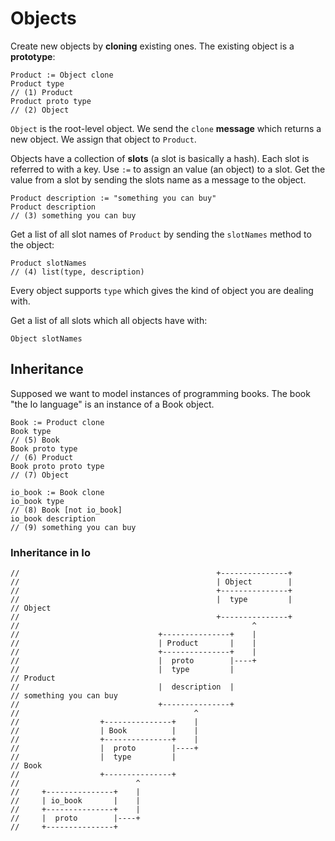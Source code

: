# Objects

Create new objects by **cloning** existing ones. The existing object is a **prototype**:

    Product := Object clone
    Product type                                                               // (1) Product
    Product proto type                                                         // (2) Object

`Object` is the root-level object. We send the `clone` **message** which returns a new object. We assign that
object to `Product`.

Objects have a collection of **slots** (a slot is basically a hash). Each slot is referred to with a key. 
Use `:=` to assign an value (an object) to a slot. Get the value from a slot by sending the slots name as a 
message to the object.

    Product description := "something you can buy"
    Product description                                                        // (3) something you can buy

Get a list of all slot names of `Product` by sending the `slotNames` method to the object:

    Product slotNames                                                          // (4) list(type, description)

Every object supports `type` which gives the kind of object you are dealing with.

Get a list of all slots which all objects have with:

    Object slotNames

## Inheritance

Supposed we want to model instances of programming books. The book "the Io language" is an instance of a Book object.

    Book := Product clone
    Book type                                                                  // (5) Book
    Book proto type                                                            // (6) Product
    Book proto proto type                                                      // (7) Object

    io_book := Book clone
    io_book type                                                               // (8) Book [not io_book]
    io_book description                                                        // (9) something you can buy

### Inheritance in Io

    //                                            +---------------+
    //                                            | Object        |
    //                                            +---------------+
    //                                            |  type         |            // Object
    //                                            +---------------+
    //                                                    ^
    //                               +---------------+    |
    //                               | Product       |    |
    //                               +---------------+    |
    //                               |  proto        |----+
    //                               |  type         |                         // Product
    //                               |  description  |                         // something you can buy
    //                               +---------------+
    //                                       ^
    //                  +---------------+    |
    //                  | Book          |    |
    //                  +---------------+    |
    //                  |  proto        |----+
    //                  |  type         |                                      // Book
    //                  +---------------+
    //                          ^
    //     +---------------+    |
    //     | io_book       |    |
    //     +---------------+    |
    //     |  proto        |----+
    //     +---------------+

